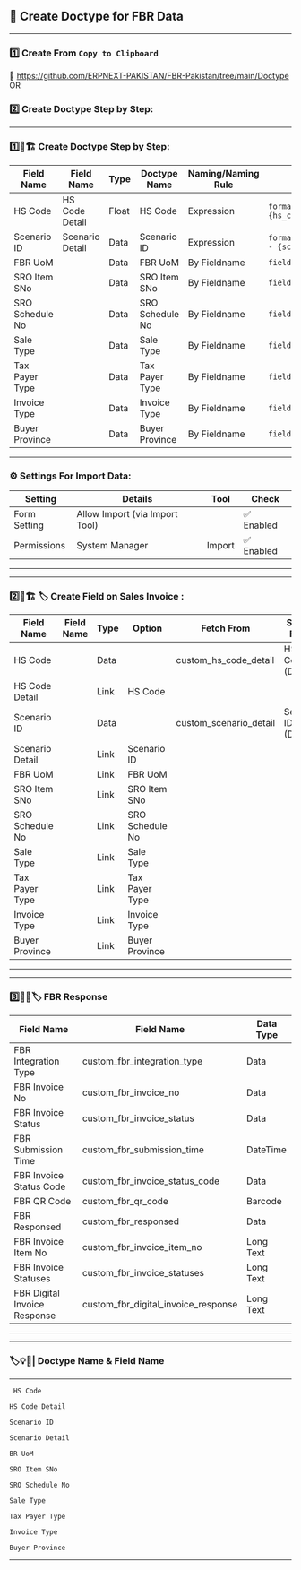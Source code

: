 ## 🔹 Create Doctype for FBR Data

---
### 1️⃣ Create From `Copy to Clipboard` 
🔗 https://github.com/ERPNEXT-PAKISTAN/FBR-Pakistan/tree/main/Doctype
OR
### 2️⃣ Create Doctype Step by Step:
---

### 1️⃣📑🏗️ Create Doctype Step by Step:


| Field Name         |  Field Name             |   Type        |    Doctype Name         |  Naming/Naming Rule    |                    Auto Name                |
|--------------------|-------------------------|---------------|-------------------------|------------------------|---------------------------------------------|
| HS Code            | HS Code Detail          |  Float        |   HS Code               | Expression             | `format:{hs_code} - {hs_code_detail}`  |
| Scenario ID        | Scenario Detail         |  Data         |   Scenario ID           | Expression             | `format:{scenario_id} - {scenario_detail}`  |
| FBR UoM            |                         |  Data         |   FBR UoM               | By Fieldname           | `field:fbr_uom`                             |
| SRO Item SNo       |                         |  Data         |   SRO Item SNo          | By Fieldname           | `field:sro_item_sno`                        |
| SRO Schedule No    |                         |  Data         |   SRO Schedule No       | By Fieldname           | `field:sro_schedule_no`                     |
| Sale Type          |                         |  Data         |   Sale Type             | By Fieldname           | `field:sale_type`                           |
| Tax Payer Type     |                         |  Data         |   Tax Payer Type        | By Fieldname           | `field:tax_payer_type`                      |
| Invoice Type       |                         |  Data         |   Invoice Type          | By Fieldname           | `field:invoice_type`                        |
| Buyer Province     |                         |  Data         |   Buyer Province        | By Fieldname           | `field:buyer_province`                      |

---

### ⚙️ Settings For Import Data:

| Setting      | Details                          |  Tool   |    Check      |
|--------------|----------------------------------|---------|---------------|
| Form Setting | Allow Import (via Import Tool)   |         |   ✅ Enabled |
| Permissions  | System Manager                   | Import  |   ✅ Enabled |

---
---

### 2️⃣📑🏗️ 🏷️ Create Field on Sales Invoice :


| Field Name           |  Field Name             |   Type    |     Option          |    Fetch From              |  Select Field       |   
|----------------------|-------------------------|-----------|---------------------|----------------------------|---------------------|
| HS Code              |                         |  Data     |                     | custom_hs_code_detail      | HS Code (Data)      | 
| HS Code Detail       |                         |  Link     |  HS Code            |                            |                     |
| Scenario ID          |                         |  Data     |                     | custom_scenario_detail     | Senario ID (Data)   |   
| Scenario Detail      |                         |  Link     |  Scenario ID        |                            |                     |  
| FBR UoM              |                         |  Link     |  FBR UoM            |                            | 
| SRO Item SNo         |                         |  Link     |  SRO Item SNo       |                            | 
| SRO Schedule No      |                         |  Link     |  SRO Schedule No    |                            |
| Sale Type            |                         |  Link     |  Sale Type          |                            | 
| Tax Payer Type       |                         |  Link     |  Tax Payer Type     |                            |
| Invoice Type         |                         |  Link     |  Invoice Type       |                            | 
| Buyer Province       |                         |  Link     |  Buyer Province     |                            | 


---
---

### 3️⃣🎯📑🏷️ FBR Response


| Field Name                      |  Field Name                          |    Data Type          | 
|---------------------------------|--------------------------------------|-----------------------|
| FBR Integration Type            | custom_fbr_integration_type          |   Data                | 
| FBR Invoice No                  | custom_fbr_invoice_no                |   Data                | 
| FBR Invoice Status              | custom_fbr_invoice_status            |   Data                |                   
| FBR Submission Time             | custom_fbr_submission_time           |   DateTime            |                   
| FBR Invoice Status Code         | custom_fbr_invoice_status_code       |   Data                |                   
| FBR QR Code                     | custom_fbr_qr_code                   |   Barcode             |                    
| FBR Responsed                   | custom_fbr_responsed                 |   Data                |                    
| FBR Invoice Item No             | custom_fbr_invoice_item_no           |   Long Text           |                    
| FBR Invoice Statuses            | custom_fbr_invoice_statuses          |   Long Text           |                    
| FBR Digital Invoice Response    | custom_fbr_digital_invoice_response  |   Long Text           |                    


---
---
### 🏷️💡📑| Doctype Name & Field Name
---

```
 HS Code 
```
```
HS Code Detail
```
```
Scenario ID
```
```
Scenario Detail
```
```
BR UoM
```
```
SRO Item SNo
```
```
SRO Schedule No
```
```
Sale Type
```
```
Tax Payer Type
```
```
Invoice Type     
```
```
Buyer Province
```
---
